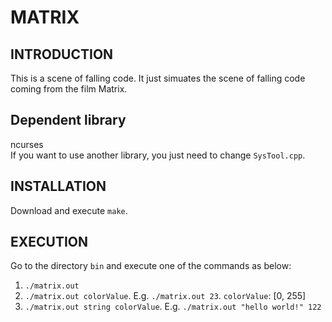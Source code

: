 MATRIX
=======================

INTRODUCTION
-----------------------
This is a scene of falling code. It just simuates the scene of falling code coming from the film Matrix.

Dependent library
-----------------------
ncurses<br>
If you want to use another library, you just need to change `SysTool.cpp`.

INSTALLATION
-----------------------
Download and execute `make`.

EXECUTION
-----------------------
Go to the directory `bin` and execute one of the commands as below:
1) `./matrix.out`
2) `./matrix.out colorValue`. E.g. `./matrix.out 23`. `colorValue`: [0, 255]
3) `./matrix.out string colorValue`. E.g. `./matrix.out "hello world!" 122`
